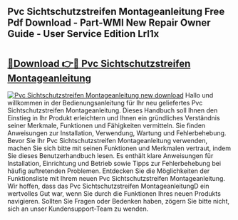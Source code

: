 ## Pvc Sichtschutzstreifen Montageanleitung Free Pdf Download - Part-WMI New Repair Owner Guide - User Service Edition Lrl1x

# <h2><a href="http://df6k5sq.blite.top/?on=Pvc+Sichtschutzstreifen+Montageanleitung">🔗Download 👉🔴 Pvc Sichtschutzstreifen Montageanleitung</a></h2>

[![Pvc Sichtschutzstreifen Montageanleitung new download](https://i.imgur.com/lujVjoI.png)](http://df6k5sq.blite.top/?on=Pvc+Sichtschutzstreifen+Montageanleitung)
Hallo und willkommen in der Bedienungsanleitung für Ihr neu geliefertes Pvc Sichtschutzstreifen Montageanleitung. Dieses Handbuch soll Ihnen den Einstieg in Ihr Produkt erleichtern und Ihnen ein gründliches Verständnis seiner Merkmale, Funktionen und Fähigkeiten vermitteln. Sie finden Anweisungen zur Installation, Verwendung, Wartung und Fehlerbehebung. Bevor Sie Ihr Pvc Sichtschutzstreifen Montageanleitung verwenden, machen Sie sich bitte mit seinen Funktionen und Merkmalen vertraut, indem Sie dieses Benutzerhandbuch lesen. Es enthält klare Anweisungen für Installation, Einrichtung und Betrieb sowie Tipps zur Fehlerbehebung bei häufig auftretenden Problemen. Entdecken Sie die Möglichkeiten der Funktionsliste mit Ihrem neuen Pvc Sichtschutzstreifen Montageanleitung. Wir hoffen, dass das Pvc Sichtschutzstreifen MontageanleitungD ein wertvolles Gut war, wenn Sie durch die Funktionen Ihres neuen Produkts navigieren. Sollten Sie Fragen oder Bedenken haben, zögern Sie bitte nicht, sich an unser Kundensupport-Team zu wenden.
